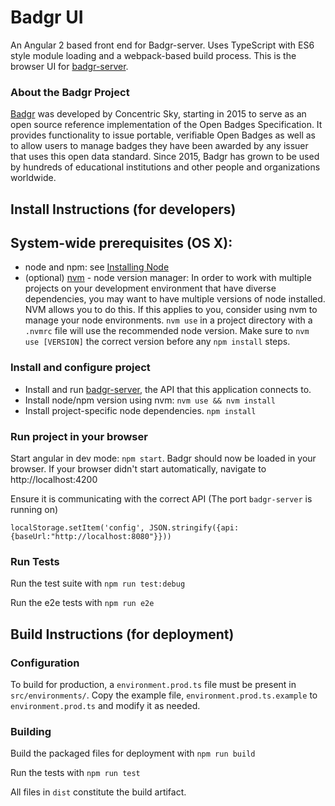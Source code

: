 # Badgr UI
An Angular 2 based front end for Badgr-server. Uses TypeScript with ES6 style module loading and a webpack-based build process. This is the browser UI for [badgr-server](https://github.com/concentricsky/badgr-server).

### About the Badgr Project
[Badgr](https://badgr.org) was developed by Concentric Sky, starting in 2015 to serve as an open source reference implementation of the Open Badges Specification. It provides functionality to issue portable, verifiable Open Badges as well as to allow users to manage badges they have been awarded by any issuer that uses this open data standard. Since 2015, Badgr has grown to be used by hundreds of educational institutions and other people and organizations worldwide.

## Install Instructions (for developers)

## System-wide prerequisites (OS X):
* node and npm: see [Installing Node](https://docs.npmjs.com/getting-started/installing-node)
* (optional) [nvm](https://github.com/creationix/nvm) - node version manager: In order to work with multiple projects on your development environment that have diverse dependencies, you may want to have multiple versions of node installed. NVM allows you to do this. If this applies to you, consider using nvm to manage your node environments. `nvm use` in a project directory with a `.nvmrc` file will use the recommended node version. Make sure to `nvm use [VERSION]` the correct version before any `npm install` steps.

### Install and configure project
* Install and run  [badgr-server](https://github.com/concentricsky/badgr-server-prerelease), the API that this application connects to.
* Install node/npm version using nvm: `nvm use && nvm install`
* Install project-specific node dependencies. `npm install`


### Run project in your browser

Start angular in dev mode: `npm start`. Badgr should now be loaded in your browser. If your browser didn't start automatically, navigate to http://localhost:4200

Ensure it is communicating with the correct API (The port `badgr-server` is running on)

```
localStorage.setItem('config', JSON.stringify({api:{baseUrl:"http://localhost:8080"}}))
```

### Run Tests

Run the test suite with `npm run test:debug`

Run the e2e tests with `npm run e2e`


## Build Instructions (for deployment)

### Configuration

To build for production, a `environment.prod.ts` file must be present in `src/environments/`.
Copy the example file, `environment.prod.ts.example` to `environment.prod.ts` and modify it as needed.

### Building

Build the packaged files for deployment with `npm run build`

Run the tests with `npm run test`

All files in `dist` constitute the build artifact.
